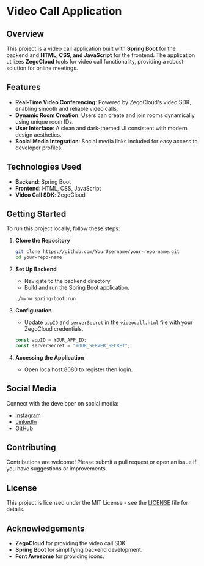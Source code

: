 # Video Call Application

## Overview

This project is a video call application built with **Spring Boot** for the backend and **HTML, CSS, and JavaScript** for the frontend. The application utilizes **ZegoCloud** tools for video call functionality, providing a robust solution for online meetings.

## Features

- **Real-Time Video Conferencing**: Powered by ZegoCloud's video SDK, enabling smooth and reliable video calls.
- **Dynamic Room Creation**: Users can create and join rooms dynamically using unique room IDs.
- **User Interface**: A clean and dark-themed UI consistent with modern design aesthetics.
- **Social Media Integration**: Social media links included for easy access to developer profiles.

## Technologies Used

- **Backend**: Spring Boot
- **Frontend**: HTML, CSS, JavaScript
- **Video Call SDK**: ZegoCloud

## Getting Started

To run this project locally, follow these steps:

1. **Clone the Repository**

   ```bash
   git clone https://github.com/YourUsername/your-repo-name.git
   cd your-repo-name
   ```

2. **Set Up Backend**

   - Navigate to the backend directory.
   - Build and run the Spring Boot application.
   
   ```bash
   ./mvnw spring-boot:run
   ```

3. **Configuration**

   - Update `appID` and `serverSecret` in the `videocall.html` file with your ZegoCloud credentials.

   ```javascript
   const appID = YOUR_APP_ID;
   const serverSecret = "YOUR_SERVER_SECRET";
   ```

4. **Accessing the Application**

   - Open localhost:8080 to register then login.

## Social Media

Connect with the developer on social media:

- [Instagram](https://www.instagram.com/mrraghavarora/)
- [LinkedIn](https://www.linkedin.com/in/raghav-arora2003/)
- [GitHub](https://github.com/RaghavArora2)

## Contributing

Contributions are welcome! Please submit a pull request or open an issue if you have suggestions or improvements.

## License

This project is licensed under the MIT License - see the [LICENSE](LICENSE) file for details.
## Acknowledgements

- **ZegoCloud** for providing the video call SDK.
- **Spring Boot** for simplifying backend development.
- **Font Awesome** for providing icons.
